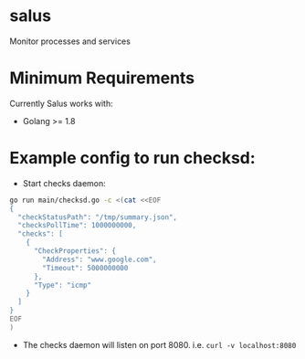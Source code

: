 # salus
Monitor processes and services

# Minimum Requirements
Currently Salus works with:
- Golang >= 1.8

# Example config to run checksd:
- Start checks daemon:
```bash
go run main/checksd.go -c <(cat <<EOF
{
  "checkStatusPath": "/tmp/summary.json",
  "checksPollTime": 1000000000,
  "checks": [
    {
      "CheckProperties": {
        "Address": "www.google.com",
        "Timeout": 5000000000
      },
      "Type": "icmp"
    }
  ]
}
EOF
)
```
- The checks daemon will listen on port 8080. i.e. `curl -v localhost:8080`
